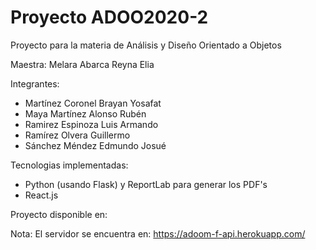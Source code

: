 # Proyecto ADOO2020-2
Proyecto para la materia de Análisis y Diseño Orientado a Objetos

Maestra: Melara Abarca Reyna Elia

Integrantes:
  - Martínez Coronel Brayan Yosafat
  - Maya Martínez Alonso Rubén
  - Ramirez Espinoza Luis Armando
  - Ramírez Olvera Guillermo
  - Sánchez Méndez Edmundo Josué
  
Tecnologias implementadas:
  - Python (usando Flask) y ReportLab para generar los PDF's
  - React.js
  
Proyecto disponible en:

Nota: El servidor se encuentra en: https://adoom-f-api.herokuapp.com/  
